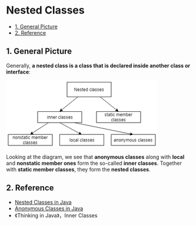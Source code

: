 # Nested Classes

<!-- TOC -->

- [1. General Picture](#1-general-picture)
- [2. Reference](#2-reference)

<!-- /TOC -->

## 1. General Picture

Generally, **a nested class is a class that is declared inside another class or interface**:

![](images/nested-classes.png)

Looking at the diagram, we see that **anonymous classes** along with **local** and **nonstatic member ones** form the so-called **inner classes**. Together with **static member classes**, they form the **nested classes**.

## 2. Reference

- [Nested Classes in Java](https://www.baeldung.com/java-nested-classes)
- [Anonymous Classes in Java](https://www.baeldung.com/java-anonymous-classes)
- 《Thinking in Java》，Inner Classes
